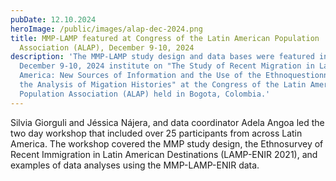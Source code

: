 ```yaml
---
pubDate: 12.10.2024
heroImage: /public/images/alap-dec-2024.png
title: MMP-LAMP featured at Congress of the Latin American Population
  Association (ALAP), December 9-10, 2024
description: 'The MMP-LAMP study design and data bases were featured in the
  December 9-10, 2024 institute on "The Study of Recent Migration in Latin
  America: New Sources of Information and the Use of the Ethnoquestionnaire for
  the Analysis of Migation Histories" at the Congress of the Latin American
  Population Association (ALAP) held in Bogota, Colombia.'
---
```

Silvia Giorguli and Jéssica Nájera, and data coordinator Adela Angoa led the
two day workshop that included over 25 participants from across Latin America.
The workshop covered the MMP study design, the Ethnosurvey of Recent
Immigration in Latin American Destinations (LAMP-ENIR 2021), and examples of data
analyses using the MMP-LAMP-ENIR data.
